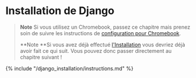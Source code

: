 # Installation de Django

> **Note** Si vous utilisez un Chromebook, passez ce chapitre mais prenez soin de suivre les instructions de [configuration pour Chromebook](../chromebook_setup/README.md).
> 
> **Note **Si vous avez déjà effectué [l'Installation](../installation/README.md) vous devriez déjà avoir fait ce qui suit. Vous pouvez donc passer directement au chapitre suivant !

{% include "/django_installation/instructions.md" %}
